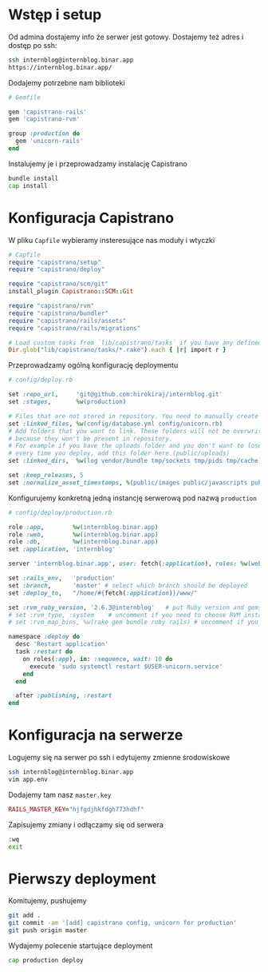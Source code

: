 # Wstęp i setup
Od admina dostajemy info że serwer jest gotowy. Dostajemy też adres i dostęp po ssh:

```zsh
ssh internblog@internblog.binar.app
https://internblog.binar.app/
```

Dodajemy potrzebne nam biblioteki

```rb
# Gemfile

gem 'capistrano-rails'
gem 'capistrano-rvm'

group :production do
  gem 'unicorn-rails'
end
```

Instalujemy je i przeprowadzamy instalację Capistrano

```zsh
bundle install
cap install
```

# Konfiguracja Capistrano

W pliku `Capfile` wybieramy insteresujące nas moduły i wtyczki

```rb
# Capfile
require "capistrano/setup"
require "capistrano/deploy"

require "capistrano/scm/git"
install_plugin Capistrano::SCM::Git

require "capistrano/rvm"
require "capistrano/bundler"
require "capistrano/rails/assets"
require "capistrano/rails/migrations"

# Load custom tasks from `lib/capistrano/tasks` if you have any defined
Dir.glob("lib/capistrano/tasks/*.rake").each { |r| import r }
```

Przeprowadzamy ogólną konfigurację deploymentu

```rb
# config/deploy.rb

set :repo_url,     'git@github.com:hirokiraj/internblog.git'
set :stages,       %w(production)

# Files that are not stored in repository. You need to manually create them on server.
set :linked_files, %w(config/database.yml config/unicorn.rb)
# Add folders that you want to link. These folders will not be overwritten after the deploy
# because they won't be present in repository.
# For example if you have the uploads folder and you don't want to lose files
# every time you deploy, add this folder here (public/uploads)
set :linked_dirs,  %w(log vendor/bundle tmp/sockets tmp/pids tmp/cache)

set :keep_releases, 5
set :normalize_asset_timestamps, %(public/images public/javascripts public/stylesheets)
```

Konfigurujemy konkretną jedną instancję serwerową pod nazwą `production`

```rb
# config/deploy/production.rb

role :app,        %w(internblog.binar.app)
role :web,        %w(internblog.binar.app)
role :db,         %w(internblog.binar.app)
set :application, 'internblog'

server 'internblog.binar.app', user: fetch(:application), roles: %w(web app db), primary: true

set :rails_env,   'production'
set :branch,      'master' # select which branch should be deployed
set :deploy_to,   "/home/#{fetch(:application)}/www/"

set :rvm_ruby_version, '2.6.3@internblog'	# put Ruby version and gemset name here
# set :rvm_type, :system	# uncomment if you need to choose RVM installation manually
# set :rvm_map_bins, %w(rake gem bundle ruby rails)	# uncomment if you need to specify which commands should be prefixed with RVM

namespace :deploy do
  desc 'Restart application'
  task :restart do
    on roles(:app), in: :sequence, wait: 10 do
      execute 'sudo systemctl restart $USER-unicorn.service'
    end
  end

  after :publishing, :restart
end
```

# Konfiguracja na serwerze

Logujemy się na serwer po ssh i edytujemy zmienne środowiskowe

```zsh
ssh internblog@internblog.binar.app
vim app.env
```

Dodajemy tam nasz `master.key`

```rb
RAILS_MASTER_KEY="hjfgdjhkfdgh773hdhf"
```

Zapisujemy zmiany i odłączamy się od serwera

```zsh
:wq
exit
```

# Pierwszy deployment

Komitujemy, pushujemy

```zsh
git add .
git commit -am '[add] capistrano config, unicorn for production'
git push origin master
```

Wydajemy polecenie startujące deployment

```zsh
cap production deploy
```
